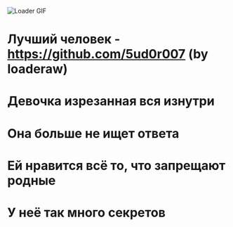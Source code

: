 ![Loader GIF](https://github.com/Kymis417/Kymis417/blob/main/gif.gif)
# Лучший человек - https://github.com/5ud0r007 (by loaderaw)

# Девочка изрезанная вся изнутри <br>
# Она больше не ищет ответа <br>
# Ей нравится всё то, что запрещают родные <br>
# У неё так много секретов <br>

